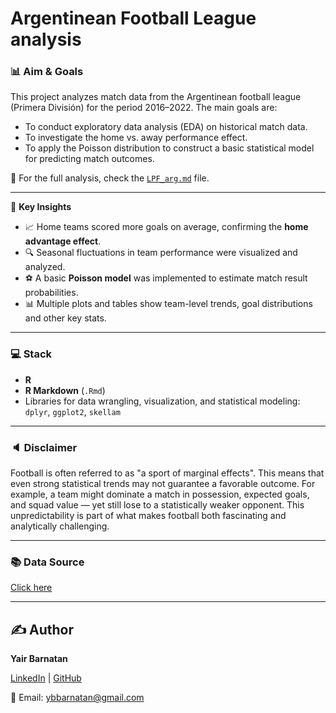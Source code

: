 # Argentinean Football League analysis 

### 📊 Aim & Goals
This project analyzes match data from the Argentinean football league (Primera División) for the period 2016–2022. The main goals are:

* To conduct exploratory data analysis (EDA) on historical match data.
* To investigate the home vs. away performance effect.
* To apply the Poisson distribution to construct a basic statistical model for predicting match outcomes.

📄 For the full analysis, check the [`LPF_arg.md`](./LPF_arg.md) file.  

---

📌 **Key Insights**
- 📈 Home teams scored more goals on average, confirming the **home advantage effect**.
- 🔍 Seasonal fluctuations in team performance were visualized and analyzed.
- ⚽ A basic **Poisson model** was implemented to estimate match result probabilities.
- 📊 Multiple plots and tables show team-level trends, goal distributions and other key stats.

---

### 💻 Stack
- **R**  
- **R Markdown** (`.Rmd`)  
- Libraries for data wrangling, visualization, and statistical modeling:  
  `dplyr`, `ggplot2`, `skellam`

---

### 🔈 Disclaimer
Football is often referred to as "a sport of marginal effects". This means that even strong statistical trends may not guarantee a favorable outcome. For example, a team might dominate a match in possession, expected goals, and squad value — yet still lose to a statistically weaker opponent. This unpredictability is part of what makes football both fascinating and analytically challenging.

---
  
### 📚 Data Source
[Click here](https://www.kaggle.com/datasets/vivovinco/20222023-football-player-stats)

---

## ✍️ **Author**  

**Yair Barnatan**

[LinkedIn](https://www.linkedin.com/in/yair-barnatan/) | [GitHub](https://github.com/ybarnatan)

📧 Email: ybbarnatan@gmail.com

